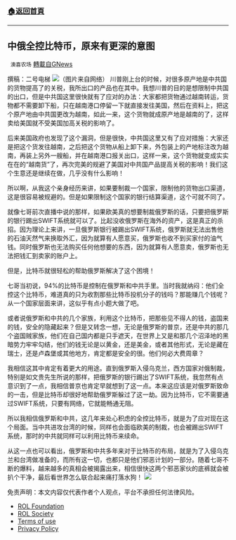###  [:house:返回首頁](https://github.com/ourhimalayas/txt)
---


## 中俄全控比特币，原来有更深的意图
` 澳喜农场` [轉載自GNews](https://gnews.org/zh-hans/2120306/)

撰稿：二号电梯
![](https://assets.gnews.org/wp-content/uploads/2022/03/image1-23.png)（图片来自网络）
川普刚上台的时候，对很多原产地是中共国的货物提高了的关税，我所出口的产品也在其中。我想川普的目的是想限制中共国的出口，但是中共国这里很快就有了应对的办法：大家都把货物通过越南转运，货物都不需要卸下船，只在越南港口停留一下就直接发往美国，然后在资料上，把这个原产地由中共国更改为越南，如此一来，这个货物就成原产地是越南的了，这样卖给美国就不受美国加高关税的影响了。

后来美国政府也发现了这个漏洞，但是很快，中共国这里又有了应对措施：大家还是把这个货发往越南，之后把这个货物从船上卸下来，外包装上的产地标注改为越南，再装上另外一艘船，并在越南港口报关出口，这样一来，这个货物就变成实实在在的“越南货”了，再次完美的规避了美国对中共国产品提高关税的影响！我们这个生意还是继续在做，几乎没有什么影响！

所以啊，从我这个亲身经历来讲，如果要制裁一个国家，限制他的货物出口渠道，这是很容易被规避的。但是如果限制这个国家的银行结算渠道，这个可就不同了。

就像七哥前次直播中说的那样，如果欧美真的想要制裁俄罗斯的话，只要把俄罗斯的银行踢出SWIFT系统就可以了。比起没收俄罗斯在海外的资产，这是真正的杀招。因为理论上来讲，一旦俄罗斯银行被踢出SWIFT系统，俄罗斯就无法出售他的石油天然气来换取外汇，因为就算有人愿意买，俄罗斯也收不到买家付的油气钱。同时俄罗斯也无法购买任何他想要的东西，因为就算有人愿意卖，俄罗斯也无法把钱汇到卖家的账户上。

但是，比特币就很轻松的帮助俄罗斯解决了这个困境！

七哥当初说，94%的比特币是控制在俄罗斯和中共手里。当时我就纳闷：他们全控这个比特币，难道真的只为收割那些比特币投机分子的钱吗？那能赚几个钱呢？从一个国家层面来讲，这似乎有点小题大做了吧。

或者说俄罗斯和中共的几个家族，利用这个比特币，把那些见不得人的钱，盗国来的钱，安全的隐藏起来？但是又转念一想，无论是俄罗斯的普京，还是中共的那几个盗国贼家族，他们在自己国内都是只手遮天，在世界上又是和那几个沼泽地的黑暗势力牢牢勾结，他们的钱无论是以黄金，还是美金，或者其他形式，无论是藏在瑞士，还是卢森堡或其他地方，肯定都是安全的很。他们何必大费周章？

我相信这其中肯定有着更大的用途。直到俄罗斯入侵乌克兰，西方国家对俄制裁，特别是如文贵先生所说的那样，把俄罗斯的银行踢出了SWIFT系统，我忽然有点意识到了一点，我相信普京也肯定早就想到了这一点。本来这应该是对俄罗斯致命的一击，但是比特币却很好地帮助俄罗斯躲过了这一劫。因为比特币，它不需要通过SWIFT系统，只要有网络，它就能畅通无阻。

所以我相信俄罗斯和中共，这几年来处心积虑的全控比特币，就是为了应对现在这个局面。当中共进攻台湾的时候，同样也会面临欧美的制裁，也会被踢出SWIFT系统，那时的中共就同样可以利用比特币来续命。

从这一点也可以看出，俄罗斯和中共多年来对于比特币的布局，就是为了入侵乌克兰和台湾做准备的，而所有这一切，也都只是他们邪恶计划的一部分。随着七哥不断的爆料，越来越多的真相会被揭露出来，相信很快这两个邪恶家伙的底裤就会被扒个干净，最后看世界怎么联合起来痛打落水狗！
![](https://assets.gnews.org/wp-content/uploads/2022/03/%E6%BE%B3%E5%96%9C%E5%9B%BE%E6%A0%872-1.jpg)
 

免责声明：本文内容仅代表作者个人观点，平台不承担任何法律风险。

- [ROL Foundation](https://rolfoundation.org/)
- [ROL Society](https://rolsociety.org/)
- [Terms of use](https://gnews.org/terms-of-use-3/)
- [Privacy Policy](https://gnews.org/privacy-policy/)
